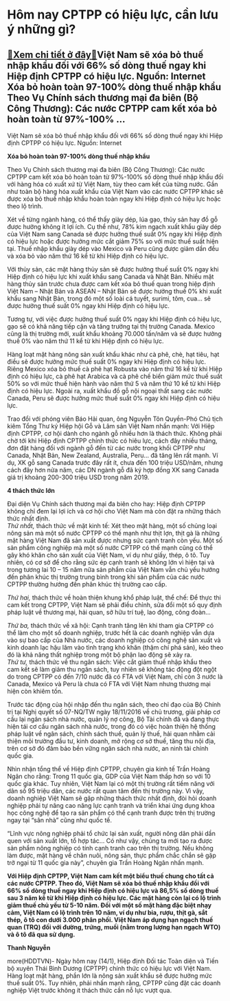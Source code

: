 Hôm nay CPTPP có hiệu lực, cần lưu ý những gì?
==============================================

[:gift:Xem chi tiết ở đây:gift:](https://hddtvn.com/hom-nay-cptpp-co-hieu-luc-can-luu-y-nhung-gi/)Việt Nam sẽ xóa bỏ thuế nhập khẩu đối với 66% số dòng thuế ngay khi Hiệp định CPTPP có hiệu lực. Nguồn: Internet Xóa bỏ hoàn toàn 97-100% dòng thuế nhập khẩu Theo Vụ Chính sách thương mại đa biên (Bộ Công Thương): Các nước CPTPP cam kết xóa bỏ hoàn toàn từ 97%-100% …
---------------------------------------------------------------------------------------------------------------------------------------------------------------------------------------------------------------------------------------------------------------------------







 






 Việt Nam sẽ xóa bỏ thuế nhập khẩu đối với 66% số dòng thuế ngay khi Hiệp định CPTPP có hiệu lực. Nguồn: Internet 


**Xóa bỏ hoàn toàn 97-100% dòng thuế nhập khẩu** 


 Theo Vụ Chính sách thương mại đa biên (Bộ Công Thương): Các nước CPTPP cam kết xóa bỏ hoàn toàn từ 97%-100% số dòng thuế nhập khẩu đối với hàng hóa có xuất xứ từ Việt Nam, tùy theo cam kết của từng nước. Gần như toàn bộ hàng hóa xuất khẩu của Việt Nam vào các nước CPTPP khác sẽ được xóa bỏ thuế nhập khẩu hoàn toàn ngay khi Hiệp định có hiệu lực hoặc theo lộ trình.


 Xét về từng ngành hàng, có thể thấy giày dép, lúa gạo, thủy sản hay đồ gỗ được hưởng không ít lợi ích. Cụ thể như, 78% kim ngạch xuất khẩu giày dép của Việt Nam sang Canada sẽ được hưởng thuế suất 0% ngay khi Hiệp định có hiệu lực hoặc được hưởng mức cắt giảm 75% so với mức thuế suất hiện tại. Thuế nhập khẩu giày dép vào Mexico và Peru cũng được giảm dần đều và xóa bỏ vào năm thứ 16 kể từ khi Hiệp định có hiệu lực.


 Với thủy sản, các mặt hàng thủy sản sẽ được hưởng thuế suất 0% ngay khi Hiệp định có hiệu lực khi xuất khẩu sang Canada và Nhật Bản. Nhiều mặt hàng thủy sản trước chưa được cam kết xóa bỏ thuế quan trong hiệp định Việt Nam – Nhật Bản và ASEAN – Nhật Bản sẽ được hưởng thuế 0% khi xuất khẩu sang Nhật Bản, trong đó một số loài cá tuyết, surimi, tôm, cua… sẽ được hưởng thuế suất 0% ngay khi Hiệp định có hiệu lực. 


 Tương tự, với việc được hưởng thuế suất 0% ngay khi Hiệp định có hiệu lực, gạo sẽ có khả năng tiếp cận và tăng trưởng tại thị trường Canada. Mexico cũng là thị trường mới, xuất khẩu khoảng 70.000 tấn/năm và sẽ được hưởng thuế 0% vào năm thứ 11 kể từ khi Hiệp định có hiệu lực.


 Hàng loạt mặt hàng nông sản xuất khẩu khác như cà phê, chè, hạt tiêu, hạt điều sẽ được hưởng mức thuế suất 0% ngay khi Hiệp định có hiệu lực. Riêng Mexico xóa bỏ thuế cà phê hạt Robusta vào năm thứ 16 kể từ khi Hiệp định có hiệu lực, cà phê hạt Arabica và cà phê chế biến giảm mức thuế suất 50% so với mức thuế hiện hành vào năm thứ 5 và năm thứ 10 kể từ khi Hiệp định có hiệu lực. Ngoài ra, xuất khẩu đồ gỗ nội ngoại thất sang các nước Canada, Peru sẽ được hưởng mức thuế suất 0% ngay khi Hiệp định có hiệu lực.


 Trao đổi với phóng viên Báo Hải quan, ông Nguyễn Tôn Quyền-Phó Chủ tịch kiêm Tổng Thư ký Hiệp hội Gỗ và Lâm sản Việt Nam nhấn mạnh: Với Hiệp định CPTPP, cơ hội dành cho ngành gỗ nhiều hơn là thách thức. Không phải chờ tới khi Hiệp định CPTPP chính thức có hiêu lực, cách đây nhiều tháng, đơn đặt hàng đối với ngành gỗ đến từ các nước trong khối CPTPP như Canada, Nhật Bản, New Zealand, Australia, Peru… đã tăng lên rất mạnh. Ví dụ, XK gỗ sang Canada trước đây rất ít, chưa đến 100 triệu USD/năm, nhưng cách đây hơn nửa năm, các DN ngành gỗ đã ký hợp đồng XK sang Canada giá trị khoảng 200-300 triệu USD trong năm 2019.


 **4 thách thức lớn** 


 Đại diện Vụ Chính sách thương mại đa biên cho hay: Hiệp định CPTPP không chỉ đem lại lợi ích và cơ hội cho Việt Nam mà còn đặt ra những thách thức nhất định.   
  *Thứ nhất,* thách thức về mặt kinh tế: Xét theo mặt hàng, một số chủng loại nông sản mà một số nước CPTPP có thế mạnh như thịt lợn, thịt gà là những mặt hàng Việt Nam đã sản xuất được nhưng sức cạnh tranh còn yếu. Một số sản phẩm công nghiệp mà một số nước CPTPP có thế mạnh cũng có thể gây khó khăn cho sản xuất của Việt Nam, ví dụ như giấy, thép, ô tô. Tuy nhiên, có cơ sở để cho rằng sức ép cạnh tranh sẽ không lớn vì hiện tại và trong tương lai 10 – 15 năm nữa sản phẩm của Việt Nam vẫn chủ yếu hướng đến phân khúc thị trường trung bình trong khi sản phẩm của các nước CPTPP thường hướng đến phân khúc thị trường cao cấp.


 *Thứ hai,* thách thức về hoàn thiện khung khổ pháp luật, thể chế: Để thực thi cam kết trong CPTPP, Việt Nam sẽ phải điều chỉnh, sửa đổi một số quy định pháp luật về thương mại, hải quan, sở hữu trí tuệ, lao động, công đoàn…


 *Thứ ba,* thách thức về xã hội: Cạnh tranh tăng lên khi tham gia CPTPP có thể làm cho một số doanh nghiệp, trước hết là các doanh nghiệp vẫn dựa vào sự bao cấp của Nhà nước, các doanh nghiệp có công nghệ sản xuất và kinh doanh lạc hậu lâm vào tình trạng khó khăn (thậm chí phá sản), kéo theo đó là khả năng thất nghiệp trong một bộ phận lao động sẽ xảy ra.  
  *Thứ tư,* thách thức về thu ngân sách: Việc cắt giảm thuế nhập khẩu theo cam kết sẽ làm giảm thu ngân sách, tuy nhiên sẽ không tác động đột ngột do trong CPTPP có đến 7/10 nước đã có FTA với Việt Nam, chỉ còn 3 nước là Canada, Mexico và Peru là chưa có FTA với Việt Nam nhưng thương mại hiện còn khiêm tốn. 


 Trước tác động của hội nhập đến thu ngân sách, theo chỉ đạo của Bộ Chính trị tại Nghị quyết số 07-NQ/TW ngày 18/11/2016 về chủ trương, giải pháp cơ cấu lại ngân sách nhà nước, quản lý nợ công, Bộ Tài chính đã và đang thực hiện tái cơ cấu ngân sách nhà nước, trong đó có việc hoàn thiện hệ thống pháp luật về ngân sách, chính sách thuế, quản lý thuế, hải quan nhằm cải thiện môi trường đầu tư, kinh doanh, mở rộng cơ sở thuế, tăng thu nội địa, trên cơ sở đó đảm bảo bền vững ngân sách nhà nước, an ninh tài chính quốc gia.


 Nhìn nhận tổng thể về Hiệp định CPTPP, chuyên gia kinh tế Trần Hoàng Ngân cho rằng: Trong 11 quốc gia, GDP của Việt Nam thấp hơn so với 10 quốc gia khác. Tuy nhiên, Việt Nam lại có một thị trường rất tiềm năng với dân số 95 triệu dân, các nước rất quan tâm đến thị trường này. Vì vậy, doanh nghiệp Việt Nam sẽ gặp những thách thức nhất định, đòi hỏi doanh nghiệp phải tự nâng cao năng lực cạnh tranh và triển khai ứng dụng khoa học công nghệ để tạo ra sản phẩm có thể cạnh tranh được trên thị trường ngay tại “sân nhà” cũng như quốc tế. 


 “Lĩnh vực nông nghiệp phải tổ chức lại sản xuất, người nông dân phải dần quen với sản xuất lớn, tổ hợp tác… Có như vậy, chúng ta mới tạo ra được sản phẩm nông nghiệp có tính cạnh tranh cao trên thị trường. Nếu không làm được, mặt hàng về chăn nuôi, nông sản, thực phẩm chắc chắn sẽ gặp trở ngại từ 11 quốc gia này”, chuyên gia Trần Hoàng Ngân nhấn mạnh. 





**Với Hiệp định CPTPP, Việt Nam cam kết một biểu thuế chung cho tất cả các nước CPTPP. Theo đó, Việt Nam sẽ xóa bỏ thuế nhập khẩu đối với 66% số dòng thuế ngay khi Hiệp định có hiệu lực và 86,5% số dòng thuế sau 3 năm kể từ khi Hiệp định có hiệu lực. Các mặt hàng còn lại có lộ trình giảm thuế chủ yếu từ 5-10 năm. Đối với một số mặt hàng đặc biệt nhạy cảm, Việt Nam có lộ trình trên 10 năm, ví dụ như bia, rượu, thịt gà, sắt thép, ô tô con dưới 3.000 phân phối. Việt Nam áp dụng hạn ngạch thuế quan (TRQ) đối với đường, trứng, muối (nằm trong lượng hạn ngạch WTO) và ô tô đã qua sử dụng.** 










**Thanh Nguyễn**



more(HDDTVN)- Ngày hôm nay (14/1), Hiệp định Đối tác Toàn diện và Tiến bộ xuyên Thái Bình Dương (CPTPP) chính thức có hiệu lực với Việt Nam. Hàng loạt mặt hàng, phần lớn là nông sản xuất khẩu sẽ được hưởng mức thuế suất 0%. Tuy nhiên, phải nhấn mạnh rằng, CPTPP cũng đặt các doanh nghiệp Việt trước không ít thách thức cần nỗ lực vượt qua.

